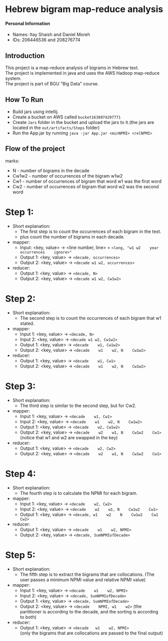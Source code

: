 # Hebrew bigram map-reduce analysis

#### Personal Information
- Names: Itay Shaish and Daniel Moreh
- IDs: 206446536 and 208276774

## Introduction
This project is a map-reduce analysis of bigrams in Hebrew text.\
The project is implemented in java and uses the AWS Hadoop map-reduce system.\
The project is part of BGU "Big Data" course.

## How To Run
 - Build jars using intellij.
 - Create a bucket on AWS called `bucket1638974297771`
 - Create `Jars` folder in the bucket and upload the jars to it.(the jars are located in the `out/artifacts/Steps` folder)
 - Run the App.jar by running `java -jar App.jar <minNPMI> <relNPMI>`

## Flow of the project
marks:
- N - number of bigrams in the decade
- Cw1w2 - number of occurrences of the bigram w1w2
- Cw1 - number of occurrences of bigram that word w1 was the first word
- Cw2 - number of occurrences of bigram that word w2 was the second word
# Step 1: 
- Short explanation: 
    - The first step is to count the occurrences of each bigram in the text.
    - plus count the number of bigrams in each decade.
- mapper: 
  - Input: <key, value> -> <line number, line> = `<long, "w1 w2    year    occurrences    ignore>"`
  - Output 1: <key, value> -> `<decade, occurrences>`
  - Output 2: <key, value> -> `<decade w1 w2, occurrences>`
- reducer:
    - Output 1: <key, value> -> `<decade, N>`
    - Output 2: <key, value> -> `<decade w1 w2, Cw1w2>`

# Step 2:
- Short explanation: 
    - The second step is to count the occurrences of each bigram that w1 stated.
- mapper:
  - Input 1: <key, value> -> `<decade, N>`
  - Input 2: <key, value> -> `<decade w1 w2, Cw1w2>`
  - Output 1: <key, value> -> `<decade    w1, Cw1w2>`
  - Output 2: <key, value> -> `<decade    w1    w2, N    Cw1w2>`
- reducer:
    - Output 1: <key, value> -> `<decade    w1, Cw1>`
    - Output 2: <key, value> -> `<decade    w1    w2, N    Cw1w2>`

# Step 3:
- Short explanation: 
    - The third step is similar to the second step, but for Cw2.
- mapper:
  - Input 1: <key, value> -> `<decade    w1, Cw1>`
  - Input 2: <key, value> -> `<decade    w1    w2, N    Cw1w2>`
  - Output 1: <key, value> -> `<decade    w2, Cw1w2>`
  - Output 2: <key, value> -> `<decade    w2    w1, N    Cw1w2    Cw1>` (notice that w1 and w2 are swapped in the key)
- reducer:
    - Output 1: <key, value> -> `<decade    w2, Cw2>`
    - Output 2: <key, value> -> `<decade    w2    w1, N    Cw1w2    Cw1>`

# Step 4:
- Short explanation: 
    - The fourth step is to calculate the NPMI for each bigram.
- mapper:
  - Input 1: <key, value> -> `<decade    w2, Cw2>`
  - Input 2: <key, value> -> `<decade    w2    w1, N    Cw1w2    Cw1>`
  - Output 1: <key, value> -> `<decade, w1    w2    N    Cw1w2    Cw1    Cw2>`
- reducer:
    - Output 1: <key, value> -> `<decade    w1    w2, NPMI>`
    - Output 2: <key, value> -> `<decade, SumNPMIofDecade>`

# Step 5:
- Short explanation: 
    - The fifth step is to extract the bigrams that are collocations. (The user passes a minimum NPMI value and relative NPMI value)
- mapper:
  - Input 1: <key, value> -> `<decade    w1    w2, NPMI>`
  - Input 2: <key, value> -> `<decade, SumNPMIofDecade>`
  - Output 1: <key, value> -> `<decade, SumNPMIofDecade>`
  - Output 2: <key, value> -> `<decade    NPMI, w1    w2>` (the partitioner is according to the decade, and the sorting is according to both)
- reducer:
    - Output 1: <key, value> -> `<decade   w1    w2, NPMI>`\
      (only the bigrams that are collocations are passed to the final output)

  
